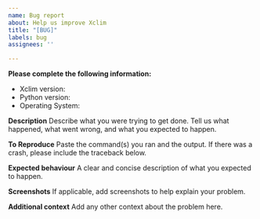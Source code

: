 ```yaml
---
name: Bug report
about: Help us improve Xclim
title: "[BUG]"
labels: bug
assignees: ''

---
```


**Please complete the following information:**
 - Xclim version:
 - Python version:
 - Operating System:

**Description**
Describe what you were trying to get done.
Tell us what happened, what went wrong, and what you expected to happen.

**To Reproduce**
Paste the command(s) you ran and the output.
If there was a crash, please include the traceback below.

**Expected behaviour**
A clear and concise description of what you expected to happen.

**Screenshots**
If applicable, add screenshots to help explain your problem.

**Additional context**
Add any other context about the problem here.
